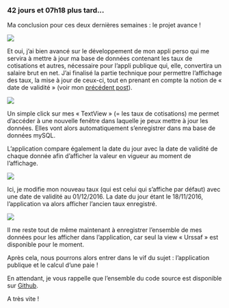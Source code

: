 ### 42 jours et 07h18 plus tard...

Ma conclusion pour ces deux dernières semaines : <span class="highlight-span">le projet avance</span> ! 

<img src = "http://www.reactiongifs.com/wp-content/uploads/2014/01/yippie.gif"/>

Et oui, j’ai bien avancé sur le développement de mon appli perso qui me servira à mettre à jour ma base de données contenant les taux de cotisations et autres, nécessaire pour l’appli publique qui, elle, <span class="highlight-span">convertira un salaire brut en net</span>. J’ai finalisé la partie technique pour permettre l’affichage des taux, la mise à jour de ceux-ci, tout en prenant en compte la notion de « <span class="highlight-span">date de validité</span> » (voir mon <a href=" https://marlenech.github.io/2016/Flashback.html">précédent post</a>).

<img src = "https://marlenech.github.io/img/nov.-18-2016%2020-49-52.gif"/>

Un simple click sur mes « TextView » (= les taux de cotisations) me permet d’accéder à une nouvelle fenêtre dans laquelle je peux mettre à jour les données. Elles vont alors automatiquement s’enregistrer dans ma <span class="highlight-span">base de données mySQL</span>.

L’application compare également la date du jour avec la date de validité de chaque donnée afin d’afficher <span class="highlight-span">la valeur en vigueur au moment de l’affichage</span>.

<img src = "https://marlenech.github.io/img/nov.-18-2016%2021-49-31.gif"/>

Ici, je modifie mon nouveau taux (qui est celui qui s’affiche par défaut) avec une date de validité au 01/12/2016. La date du jour étant le 18/11/2016, l’application va alors afficher l’<span class="highlight-span">ancien taux</span> enregistré.

<img src=" http://www.reactiongifs.com/wp-content/uploads/2013/06/fart-in-elevator.gif"/>

Il me reste tout de même maintenant à enregistrer l’ensemble de mes données pour les afficher dans l’application, car seul la view « Urssaf » est disponible pour le moment. 

Après cela, nous pourrons alors entrer dans le vif du sujet : <span class="highlight-span">l’application publique et le calcul d’une paie</span> !

En attendant, je vous rappelle que l’ensemble du code source est disponible sur <a href=" https://github.com/marlenech/BddPaye">Github</a>.

A très vite !
